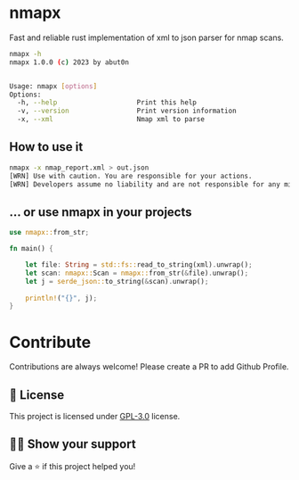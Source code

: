 # nmapx
Fast and reliable rust implementation of xml to json parser for nmap scans.

```bash
nmapx -h
nmapx 1.0.0 (c) 2023 by abut0n


Usage: nmapx [options]
Options:
  -h, --help                    Print this help
  -v, --version                 Print version information
  -x, --xml                     Nmap xml to parse
```

## How to use it

```bash
nmapx -x nmap_report.xml > out.json
[WRN] Use with caution. You are responsible for your actions.
[WRN] Developers assume no liability and are not responsible for any misuse or damage.
```

## ... or use nmapx in your projects

```rust
use nmapx::from_str;

fn main() {

    let file: String = std::fs::read_to_string(xml).unwrap();
    let scan: nmapx::Scan = nmapx::from_str(&file).unwrap();
    let j = serde_json::to_string(&scan).unwrap();
    
    println!("{}", j);
}
````
# Contribute

Contributions are always welcome! Please create a PR to add Github Profile.

## :pencil: License

This project is licensed under [GPL-3.0](https://opensource.org/license/gpl-3-0/) license.

## :man_astronaut: Show your support

Give a ⭐️ if this project helped you!
